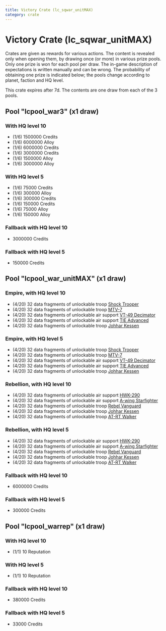 ```yaml
---
title: Victory Crate (lc_sqwar_unitMAX)
category: crate
---
```


# Victory Crate (lc_sqwar_unitMAX)

Crates are given as rewards for various actions. The content is revealed only when opening them, by drawing once (or more) in various prize pools. Only one prize is won for each pool per draw. The in-game description of expectations is written manually and can be wrong. The probability of obtaining one prize is indicated below; the pools change according to planet, faction and HQ level.

This crate expires after 7d. The contents are one draw from each of the 3 pools.

## Pool "lcpool_war3" (x1 draw)

### With HQ level 10

  * (1/6) 1500000 Credits
  * (1/6) 6000000 Alloy
  * (1/6) 6000000 Credits
  * (1/6) 3000000 Credits
  * (1/6) 1500000 Alloy
  * (1/6) 3000000 Alloy

### With HQ level 5

  * (1/6) 75000 Credits
  * (1/6) 300000 Alloy
  * (1/6) 300000 Credits
  * (1/6) 150000 Credits
  * (1/6) 75000 Alloy
  * (1/6) 150000 Alloy

### Fallback with HQ level 10

  * 3000000 Credits

### Fallback with HQ level 5

  * 150000 Credits

## Pool "lcpool_war_unitMAX" (x1 draw)

### Empire, with HQ level 10

  * (4/20) 32 data fragments of unlockable troop [Shock Trooper](Shock)
  * (4/20) 32 data fragments of unlockable troop [MTV-7](MTV7)
  * (4/20) 32 data fragments of unlockable air support [VT-49 Decimator](VT49)
  * (4/20) 32 data fragments of unlockable air support [TIE Advanced](TieAdvanced)
  * (4/20) 32 data fragments of unlockable troop [Johhar Kessen](EmpireJohhar)

### Empire, with HQ level 5

  * (4/20) 32 data fragments of unlockable troop [Shock Trooper](Shock)
  * (4/20) 32 data fragments of unlockable troop [MTV-7](MTV7)
  * (4/20) 32 data fragments of unlockable air support [VT-49 Decimator](VT49)
  * (4/20) 32 data fragments of unlockable air support [TIE Advanced](TieAdvanced)
  * (4/20) 32 data fragments of unlockable troop [Johhar Kessen](EmpireJohhar)

### Rebellion, with HQ level 10

  * (4/20) 32 data fragments of unlockable air support [HWK-290](HWK290)
  * (4/20) 32 data fragments of unlockable air support [A-wing Starfighter](AWing)
  * (4/20) 32 data fragments of unlockable troop [Rebel Vanguard](Vanguard)
  * (4/20) 32 data fragments of unlockable troop [Johhar Kessen](RebelJohhar)
  * (4/20) 32 data fragments of unlockable troop [AT-RT Walker](ATRT)

### Rebellion, with HQ level 5

  * (4/20) 32 data fragments of unlockable air support [HWK-290](HWK290)
  * (4/20) 32 data fragments of unlockable air support [A-wing Starfighter](AWing)
  * (4/20) 32 data fragments of unlockable troop [Rebel Vanguard](Vanguard)
  * (4/20) 32 data fragments of unlockable troop [Johhar Kessen](RebelJohhar)
  * (4/20) 32 data fragments of unlockable troop [AT-RT Walker](ATRT)

### Fallback with HQ level 10

  * 6000000 Credits

### Fallback with HQ level 5

  * 300000 Credits

## Pool "lcpool_warrep" (x1 draw)

### With HQ level 10

  * (1/1) 10 Reputation

### With HQ level 5

  * (1/1) 10 Reputation

### Fallback with HQ level 10

  * 380000 Credits

### Fallback with HQ level 5

  * 33000 Credits